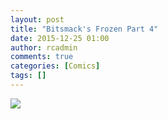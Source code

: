```yaml
---
layout: post
title: "Bitsmack's Frozen Part 4"
date: 2015-12-25 01:00
author: rcadmin
comments: true
categories: [Comics]
tags: []
---
```

<a href="../comics/2015/12/25/bitsmacks-frozen-part-4"><img src="http://dl.bitsmack.com/comics/20151225.jpg" /></a>
